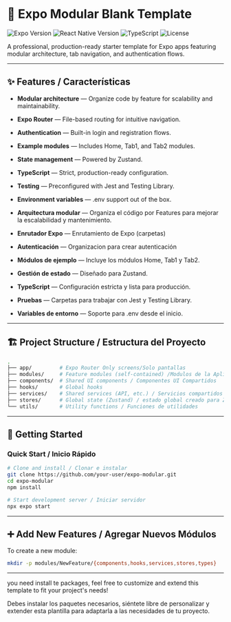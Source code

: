 # 🚀 Expo Modular Blank Template

![Expo Version](https://img.shields.io/badge/expo-50.0.0-blue.svg)
![React Native Version](https://img.shields.io/badge/react%20native-0.73.0-blue.svg)
![TypeScript](https://img.shields.io/badge/typescript-5.0.0-blue.svg)
![License](https://img.shields.io/badge/license-MIT-green.svg)

A professional, production-ready starter template for Expo apps featuring modular architecture, tab navigation, and authentication flows.

---

## ✨ Features / Características 

- **Modular architecture** — Organize code by feature for scalability and maintainability.
- **Expo Router** — File-based routing for intuitive navigation.
- **Authentication** — Built-in login and registration flows.
- **Example modules** — Includes Home, Tab1, and Tab2 modules.
- **State management** — Powered by Zustand.
- **TypeScript** — Strict, production-ready configuration.
- **Testing** — Preconfigured with Jest and Testing Library.
- **Environment variables** — .env support out of the box.

- **Arquitectura modular** — Organiza el código por Features para mejorar la escalabilidad y mantenimiento.
- **Enrutador Expo** — Enrutamiento de Expo (carpetas)
- **Autenticación** — Organizacion para crear autenticación
- **Módulos de ejemplo** — Incluye los módulos Home, Tab1 y Tab2.
- **Gestión de estado** — Diseñado para Zustand.
- **TypeScript** — Configuración estricta y lista para producción.
- **Pruebas** — Carpetas para trabajar  con Jest y Testing Library.
- **Variables de entorno** — Soporte para .env desde el inicio.

---

## 🏗️ Project Structure / Estructura del Proyecto

```bash
.
├── app/         # Expo Router Only screens/Solo pantallas 
├── modules/     # Feature modules (self-contained) /Modulos de la Aplicacion  
├── components/  # Shared UI components / Componentes UI Compartidos
├── hooks/       # Global hooks
├── services/    # Shared services (API, etc.) / Servicios compartidos
├── stores/      # Global state (Zustand) / estado global creado para Zustand 
└── utils/       # Utility functions / Funciones de utilidades
```

---

## 🚀 Getting Started

### Quick Start / Inicio Rápido

```bash
# Clone and install / Clonar e instalar
git clone https://github.com/your-user/expo-modular.git
cd expo-modular
npm install

# Start development server / Iniciar servidor
npx expo start
```

---

## ➕ Add New Features / Agregar Nuevos Módulos

To create a new module:

```bash
mkdir -p modules/NewFeature/{components,hooks,services,stores,types}
```

---
you need install te packages, feel free to customize and extend this template to fit your project's needs!

Debes instalar los paquetes necesarios, siéntete libre de personalizar y extender esta plantilla para adaptarla a las necesidades de tu proyecto.
